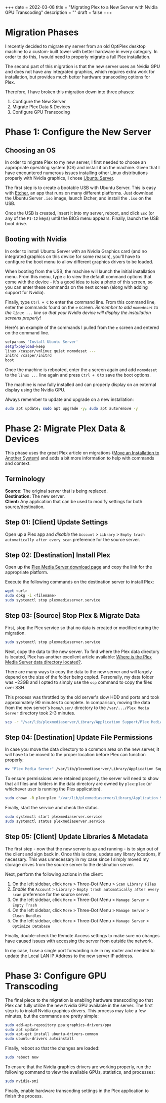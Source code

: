+++
date = 2022-03-08
title = "Migrating Plex to a New Server with Nvidia GPU Transcoding"
description = ""
draft = false
+++

# Migration Phases

I recently decided to migrate my server from an old OptiPlex desktop machine to
a custom-built tower with better hardware in every category. In order to do
this, I would need to properly migrate a full Plex installation.

The second part of this migration is that the new server uses an Nvidia GPU and
does not have any integrated graphics, which requires extra work for
installation, but provides much better hardware transcoding options for Plex.

Therefore, I have broken this migration down into three phases:

1.  Configure the New Server
2.  Migrate Plex Data & Devices
3.  Configure GPU Transcoding

# Phase 1: Configure the New Server

## Choosing an OS

In order to migrate Plex to my new server, I first needed to choose an
appropriate operating system (OS) and install it on the machine. Given that I
have encountered numerous issues installing other Linux distributions properly
with Nvidia graphics, I chose [Ubuntu
Server](https://ubuntu.com/download/server).

The first step is to create a bootable USB with Ubuntu Server. This is easy with
[Etcher](https://www.balena.io/etcher/), an app that runs on many different
platforms. Just download the Ubuntu Server `.iso` image, launch Etcher, and
install the `.iso` on the USB.

Once the USB is created, insert it into my server, reboot, and click `Esc` (or
any of the `F1-12` keys) until the BIOS menu appears. Finally, launch the USB
boot drive.

## Booting with Nvidia

In order to install Ubuntu Server with an Nvidia Graphics card (and no
integrated graphics on this device for some reason), you'll have to configure
the boot menu to allow different graphics drivers to be loaded.

When booting from the USB, the machine will launch the initial installation
menu. From this menu, type `e` to view the default command options that come
with the device - it's a good idea to take a photo of this screen, so you can
enter these commands on the next screen (along with adding support for Nvidia).

Finally, type `Ctrl + C` to enter the command line. From this command line,
enter the commands found on the `e` screen. _Remember to add `nomodeset` to the
`linux ...` line so that your Nvidia device will display the installation
screens properly!_

Here's an example of the commands I pulled from the `e` screen and entered on
the command line.

```sh
setparams 'Install Ubuntu Server'
setgfxpayload=keep
linux /casper/vmlinuz quiet nomodeset ---
initrd /casper/initrd
boot
```

Once the machine is rebooted, enter the `e` screen again and add `nomodeset` to
the `linux ...` line again and press `Ctrl + X` to save the boot options.

The machine is now fully installed and can properly display on an external
display using the Nvidia GPU.

Always remember to update and upgrade on a new installation:

```sh
sudo apt update; sudo apt upgrade -y; sudo apt autoremove -y
```

# Phase 2: Migrate Plex Data & Devices

This phase uses the great Plex article on migrations ([Move an Installation to
Another
System](https://support.plex.tv/articles/201370363-move-an-install-to-another-system/))
and adds a bit more information to help with commands and context.

## Terminology

**Source:** The original server that is being replaced.\
**Destination:** The new server.\
**Client:** Any application that can be used to modify settings for both
source/destination.

## Step 01: [Client] Update Settings

Open up a Plex app and _disable_ the `Account` > `Library` > `Empty trash
automatically after every scan` preference for the source server.

## Step 02: [Destination] Install Plex

Open up the [Plex Media Server download
page](https://www.plex.tv/media-server-downloads/) and copy the link for the
appropriate platform.

Execute the following commands on the destination server to install Plex:

```sh
wget <url>
sudo dpkg -i <filename>
sudo systemctl stop plexmediaserver.service
```

## Step 03: [Source] Stop Plex & Migrate Data

First, stop the Plex service so that no data is created or modified during the
migration.

```sh
sudo systemctl stop plexmediaserver.service
```

Next, copy the data to the new server. To find where the Plex data directory is
located, Plex has another excellent article available: [Where is the Plex Media
Server data directory
located?](https://support.plex.tv/articles/202915258-where-is-the-plex-media-server-data-directory-located/).

There are many ways to copy the data to the new server and will largely depend
on the size of the folder being copied. Personally, my data folder was ~23GB and
I opted to simply use the `scp` command to copy the files over SSH.

This process was throttled by the old server's slow HDD and ports and took
approximately 90 minutes to complete. In comparison, moving the data from the
new server's `home/user/` directory to the `/var/.../Plex Media Server`
directory took 2-3 minutes.

```sh
scp -r "/var/lib/plexmediaserver/Library/Application Support/Plex Media Server" your_user@xxx.xxx.xxx.xxx:"'/path/to/destination/'"
```

## Step 04: [Destination] Update File Permissions

In case you move the data directory to a common area on the new server, it will
have to be moved to the proper location before Plex can function properly:

```sh
mv "Plex Media Server" /var/lib/plexmediaserver/Library/Application Support/
```

To ensure permissions were retained properly, the server will need to show that
all files and folders in the data directory are owned by `plex:plex` (or
whichever user is running the Plex application).

```sh
sudo chown -R plex:plex "/var/lib/plexmediaserver/Library/Application Support/Plex Media Server"
```

Finally, start the service and check the status.

```sh
sudo systemctl start plexmediaserver.service
sudo systemctl status plexmediaserver.service
```

## Step 05: [Client] Update Libraries & Metadata

The first step - now that the new server is up and running - is to sign out of
the client and sign back in. Once this is done, update any library locations, if
necessary. This was unnecessary in my case since I simply moved my storage
drives from the source server to the destination server.

Next, perform the following actions in the client:

1. On the left sidebar, click `More` > Three-Dot Menu > `Scan Library Files`
2. _Enable_ the `Account` > `Library` > `Empty trash automatically after every
scan` preference for the source server.
3. On the left sidebar, click `More` > Three-Dot Menu > `Manage Server` > `Empty
   Trash`
4. On the left sidebar, click `More` > Three-Dot Menu > `Manage Server` > `Clean
   Bundles`
5. On the left sidebar, click `More` > Three-Dot Menu > `Manage Server` >
   `Optimize Database`

Finally, double-check the Remote Access settings to make sure no changes have
caused issues with accessing the server from outside the network.

In my case, I use a single port forwarding rule in my router and needed to
update the Local LAN IP Address to the new server IP address.

# Phase 3: Configure GPU Transcoding

The final piece to the migration is enabling hardware transcoding so that Plex
can fully utilize the new Nvidia GPU available in the server. The first step is
to install Nvidia graphics drivers. This process may take a few minutes, but the
commands are pretty simple:

```sh
sudo add-apt-repository ppa:graphics-drivers/ppa
sudo apt update
sudo apt-get install ubuntu-drivers-common
sudo ubuntu-drivers autoinstall
```

Finally, reboot so that the changes are loaded:

```sh
sudo reboot now
```

To ensure that the Nvidia graphics drivers are working properly, run the
following command to view the available GPUs, statistics, and processes:

```sh
sudo nvidia-smi
```

Finally, enable hardware transcoding settings in the Plex application to finish the process.
